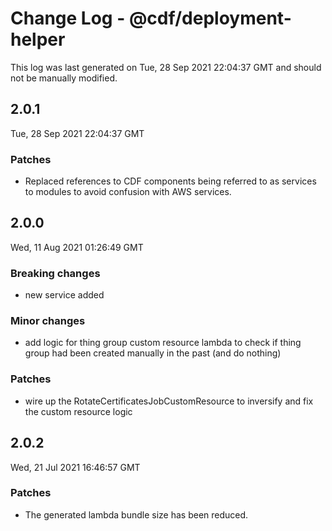 # Change Log - @cdf/deployment-helper

This log was last generated on Tue, 28 Sep 2021 22:04:37 GMT and should not be manually modified.

## 2.0.1
Tue, 28 Sep 2021 22:04:37 GMT

### Patches

- Replaced references to CDF components being referred to as services to modules to avoid confusion with AWS services.

## 2.0.0
Wed, 11 Aug 2021 01:26:49 GMT

### Breaking changes

- new service added

### Minor changes

- add logic for thing group custom resource lambda to check if thing group had been created manually in the past (and do nothing)

### Patches

- wire up the RotateCertificatesJobCustomResource to inversify and fix the custom resource logic

## 2.0.2
Wed, 21 Jul 2021 16:46:57 GMT

### Patches

- The generated lambda bundle size has been reduced.

